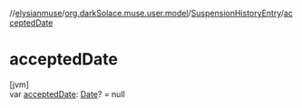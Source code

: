 //[elysianmuse](../../../index.md)/[org.darkSolace.muse.user.model](../index.md)/[SuspensionHistoryEntry](index.md)/[acceptedDate](accepted-date.md)

# acceptedDate

[jvm]\
var [acceptedDate](accepted-date.md): [Date](https://docs.oracle.com/javase/8/docs/api/java/util/Date.html)? = null

